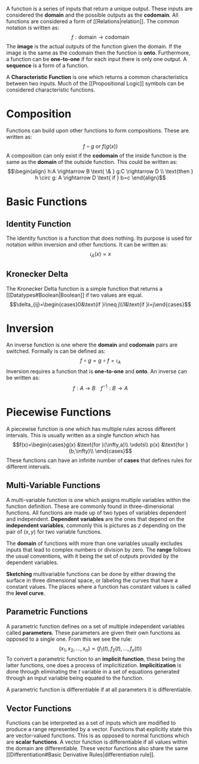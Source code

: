 A function is a series of inputs that return a unique output. These inputs are considered the **domain** and the possible outputs as the **codomain**. All functions are considered a form of [[Relations|relation]]. The common notation is written as:
$$f : \text{domain} \rightarrow \text{codomain}$$
The **image** is the actual outputs of the function given the domain. If the image is the same as the codomain then the function is **onto**. Furthermore, a function can be **one-to-one** if for each input there is only one output. A **sequence** is a form of a function.

A **Characteristic Function** is one which returns a common characteristics between two inputs. Much of the [[Propositional Logic]] symbols can be considered characteristic functions.

# Composition
Functions can build upon other functions to form compositions. These are written as:
$$f \circ g \text{ or } f(g(x))$$
A composition can only exist if the **codomain** of the inside function is the same as the **domain** of the outside function. This could be written as:
$$\begin{align}
h:A \rightarrow B \text{ \& } g:C \rightarrow D \\
\text{then } h \circ g: A \rightarrow D \text{ if } b=c
\end{align}$$
# Basic Functions
## Identity Function
The identity function is a function that does nothing. Its purpose is used for notation within inversion and other functions. It can be written as:
$$\iota_A (x) = x$$
## Kronecker Delta
The Kronecker Delta function is a simple function that returns a [[Datatypes#Boolean|Boolean]] if two values are equal.
$$\delta_{ij}=\begin{cases}0&\text{if }i\neq j\\1&\text{if }i=j\end{cases}$$
# Inversion
An inverse function is one where the **domain** and **codomain** pairs are switched. Formally is can be defined as:
$$f \circ g = g \circ f = \iota_A$$
Inversion requires a function that is **one-to-one** and **onto**. An inverse can be written as:
$$f:A \rightarrow B \;\;\;\; f^{-1} : B \rightarrow A$$
# Piecewise Functions
A piecewise function is one which has multiple rules across different intervals. This is usually written as a single function which has
$$f(x)=\begin{cases}g(x) &\text{for }(\infty,a)\\
\vdots\\
p(x) &\text{for }(b,\infty)\\
\end{cases}$$
These functions can have an infinite number of **cases** that defines rules for different intervals.

## Multi-Variable Functions
A multi-variable function is one which assigns multiple variables within the function definition. These are commonly found in three-dimensional functions. All functions are made up of two types of variables dependent and independent. **Dependent variables** are the ones that depend on the **independent variables**, commonly this is pictures as $z$ depending on the pair of $(x,y)$ for two variable functions.

The **domain** of functions with more than one variables usually excludes inputs that lead to complex numbers or division by zero. The **range** follows the usual conventions, with it being the set of outputs provided by the dependent variables.

**Sketching** multivariable functions can be done by either drawing the surface in three dimensional space, or labeling the curves that have a constant values. The places where a function has constant values is called the **level curve**.

## Parametric Functions
A parametric function defines on a set of multiple independent variables called **parameters**. These parameters are given their own functions as opposed to a single one. From this we see the rule:
$$(x_1,x_2,\dots, x_n)=(f_1(t),f_2(t),\dots, f_n(t))$$
To convert a parametric function to an **implicit function**, these being the latter functions, one does a process of implicitization. **Implicitization** is done through eliminating the $t$ variable in a set of equations generated through an input variable being equated to the function.

A parametric function is differentiable if at all parameters it is differentiable. 

## Vector Functions
Functions can be interpreted as a set of inputs which are modified to produce a range represented by a vector. Functions that explicitly state this are vector-valued functions. This is as opposed to normal functions which are **scalar functions**. A vector function is differentiable if all values within the domain are differentiable. These vector functions also share the same [[Differentiation#Basic Derivative Rules|differentiation rule]]. 
